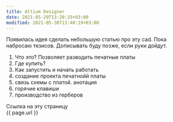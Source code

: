 ```yaml
---
title: Altium Designer
date: 2021-05-29T13:20:33+03:00
modified: 2021-05-30T13:40:19+03:00
---
```


Появилась идея сделать небольшую статью про эту cad. Пока набросаю тезисов. Дописывать буду позже, если руки дойдут.

1. Что это? Позволяет разводить печатные платы
2. Где купить?
3. Как запустить и начать работать
4. создание проекта печатнойй платы
5. связь схемы с платой. анотация
6. горячие клавиши
7. производство из герберов

Ссылка на эту страницу  
{{ page.url }}
